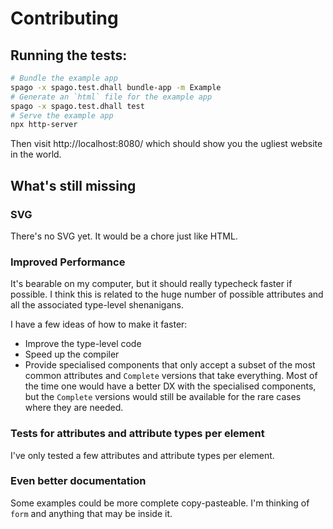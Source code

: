 # Contributing

## Running the tests:

```sh
# Bundle the example app
spago -x spago.test.dhall bundle-app -m Example
# Generate an `html` file for the example app
spago -x spago.test.dhall test
# Serve the example app
npx http-server
```

Then visit http://localhost:8080/ which should show you the ugliest website in the world.

## What's still missing

### SVG

There's no SVG yet. It would be a chore just like HTML.

### Improved Performance

It's bearable on my computer, but it should really typecheck faster if possible.
I think this is related to the huge number of possible attributes and all the associated type-level shenanigans.

I have a few ideas of how to make it faster:

 - Improve the type-level code
 - Speed up the compiler
 - Provide specialised components that only accept a subset of the most common attributes and `Complete` versions that take everything. 
Most of the time one would have a better DX with the specialised components, but the `Complete` versions would still be available for the rare cases where they are needed.

### Tests for attributes and attribute types per element

I've only tested a few attributes and attribute types per element.

### Even better documentation

Some examples could be more complete copy-pasteable.
I'm thinking of `form` and anything that may be inside it.